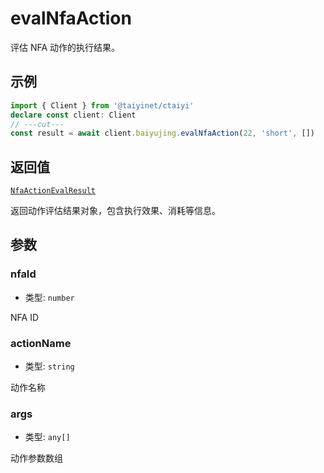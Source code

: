 # evalNfaAction

评估 NFA 动作的执行结果。

## 示例

```ts twoslash
import { Client } from '@taiyinet/ctaiyi'
declare const client: Client
// ---cut---
const result = await client.baiyujing.evalNfaAction(22, 'short', [])
```

## 返回值

[`NfaActionEvalResult`](/reference/types#nfaactionevalresult)

返回动作评估结果对象，包含执行效果、消耗等信息。

## 参数

### nfaId

- 类型: `number`

NFA ID

### actionName

- 类型: `string`

动作名称

### args

- 类型: `any[]`

动作参数数组
